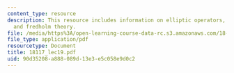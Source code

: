 ```yaml
---
content_type: resource
description: This resource includes information on elliptic operators, smoothing operators,
  and fredholm theory.
file: /media/https%3A/open-learning-course-data-rc.s3.amazonaws.com/18-117-topics-in-several-complex-variables-spring-2005/90d35208a888089d13e3e5c058e9d0c2_18117_lec19.pdf
file_type: application/pdf
resourcetype: Document
title: 18117_lec19.pdf
uid: 90d35208-a888-089d-13e3-e5c058e9d0c2
---
```

